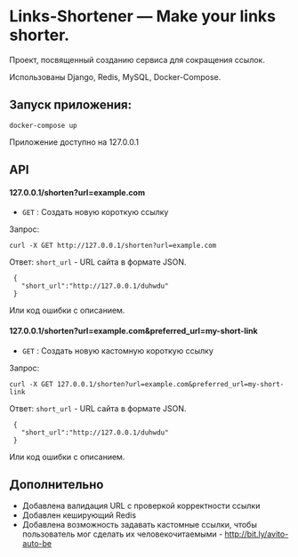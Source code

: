 # Links-Shortener — Make your links shorter.

Проект, посвященный созданию сервиса для сокращения ссылок.

Использованы Django, Redis, MySQL, Docker-Compose.

<!-- ## Алгоритм

Алгоритм основан на представлении числа (ID ссылки в базе данных) в base62.
* При создании короткой ссылки представляем ID полной ссылки в базе данных ввиде  числа в системе счисления 62.
* При переходе по короткой ссылке получаем ID с помощью base62.Decode(path) и забираем полный URL из базы данных. -->

## Запуск приложения:

```
docker-compose up
```

Приложение доступно на 127.0.0.1

## API

#### 127.0.0.1/shorten?url=example.com
* `GET` : Создать новую короткую ссылку

Запрос:
```
curl -X GET http://127.0.0.1/shorten?url=example.com
```
Ответ: `short_url` - URL сайта в формате JSON.
```
 {
   "short_url":"http://127.0.0.1/duhwdu"
 }
```
Или код ошибки с описанием.


#### 127.0.0.1/shorten?url=example.com&preferred_url=my-short-link
* `GET` : Создать новую кастомную короткую ссылку

Запрос:
```
curl -X GET 127.0.0.1/shorten?url=example.com&preferred_url=my-short-link
```
Ответ: `short_url` - URL сайта в формате JSON.
```
 {
   "short_url":"http://127.0.0.1/duhwdu"
 }
```

Или код ошибки с описанием.


## Дополнительно
- Добавлена валидация URL с проверкой корректности ссылки
- Добавлен кеширующий Redis
- Добавлена возможность задавать кастомные ссылки, чтобы пользователь мог сделать их человекочитаемыми - http://bit.ly/avito-auto-be
